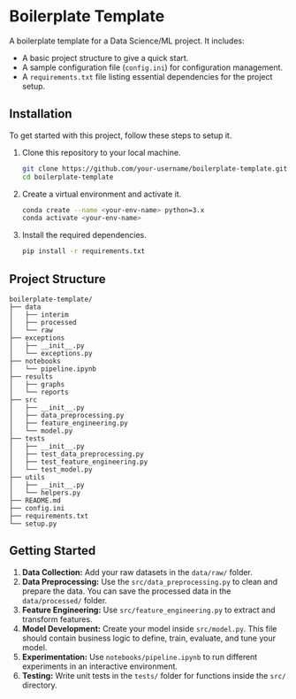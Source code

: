 # Boilerplate Template

A boilerplate template for a Data Science/ML project. It includes:
* A basic project structure to give a quick start.
* A sample configuration file (`config.ini`) for configuration management.
* A `requirements.txt` file listing essential dependencies for the project setup.

## Installation

To get started with this project, follow these steps to setup it.

1. Clone this repository to your local machine.

   ```bash
   git clone https://github.com/your-username/boilerplate-template.git
   cd boilerplate-template
   ```

2. Create a virtual environment and activate it.

   ```bash
   conda create --name <your-env-name> python=3.x
   conda activate <your-env-name>
   ```

3. Install the required dependencies.

   ```bash
   pip install -r requirements.txt
   ```
   
## Project Structure
```
boilerplate-template/
├── data
│   ├── interim
│   ├── processed
│   └── raw
├── exceptions
│   ├── __init__.py
│   └── exceptions.py
├── notebooks
│   └── pipeline.ipynb
├── results
│   ├── graphs
│   └── reports
├── src
│   ├── __init__.py
│   ├── data_preprocessing.py
│   ├── feature_engineering.py
│   └── model.py
├── tests
│   ├── __init__.py
│   ├── test_data_preprocessing.py
│   ├── test_feature_engineering.py
│   └── test_model.py
├── utils
│   ├── __init__.py
│   └── helpers.py
├── README.md
├── config.ini
├── requirements.txt
└── setup.py
```

## Getting Started

1. **Data Collection:** Add your raw datasets in the `data/raw/` folder.
2. **Data Preprocessing:** Use the `src/data_preprocessing.py` to clean and prepare the data. You can save the processed data in the `data/processed/` folder.
3. **Feature Engineering:** Use `src/feature_engineering.py` to extract and transform features.
4. **Model Development:** Create your model inside `src/model.py`. This file should contain business logic to define, train, evaluate, and tune your model.
5. **Experimentation:** Use `notebooks/pipeline.ipynb` to run different experiments in an interactive environment.
6. **Testing:** Write unit tests in the `tests/` folder for functions inside the `src/` directory.
